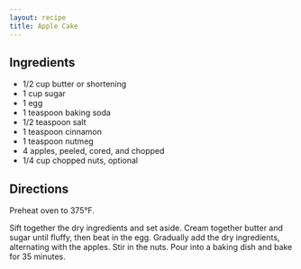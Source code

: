 ```yaml
---
layout: recipe
title: Apple Cake
---
```


## Ingredients

* 1/2 cup butter or shortening
* 1 cup sugar
* 1 egg
* 1 teaspoon baking soda
* 1/2 teaspoon salt
* 1 teaspoon cinnamon
* 1 teaspoon nutmeg
* 4 apples, peeled, cored, and chopped
* 1/4 cup chopped nuts, optional

## Directions

Preheat oven to 375°F.

Sift together the dry ingredients and set aside. Cream together butter
and sugar until fluffy, then beat in the egg. Gradually add the dry
ingredients, alternating with the apples. Stir in the nuts. Pour into a
baking dish and bake for 35 minutes.
